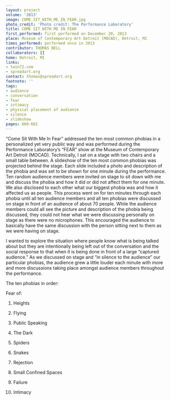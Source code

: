 ```yaml
---
layout: project
volume: '2013'
image: COME_SIT_WITH_ME_IN_FEAR.jpg
photo_credit: 'Photo credit: The Performance Laboratory'
title: COME SIT WITH ME IN FEAR
first_performed: first performed on December 20, 2013
place: Museum of Contemporary Art Detroit (MOCAD), Detroit, MI
times_performed: performed once in 2013
contributor: THOMAS BELL
collaborators: []
home: Detroit, MI
links:
- twin72.com
- spreadart.org
contact: thomas@spreadart.org
footnote: ''
tags:
- audience
- conversation
- fear
- intimacy
- physical placement of audience
- silence
- slideshow
pages: 660-661
---
```


“Come Sit With Me In Fear” addressed the ten most common phobias in a personalized yet very public way and was performed during the Performance Laboratory’s “FEAR” show at the Museum of Contemporary Art Detroit (MOCAD). Technically, I sat on a stage with two chairs and a small table between. A slideshow of the ten most common phobias was projected behind the stage. Each slide included a photo and description of the phobia and was set to be shown for one minute during the performance. Ten random audience members were invited on stage to sit down with me and discuss the phobia and how it did or did not affect them for one minute. We also disclosed to each other what our biggest phobia was and how it affected us as people. This process went on for ten minutes through each phobia until all ten audience members and all ten phobias were discussed on stage in front of an audience of about 70 people. While the audience members could all see the picture and description of the phobia being discussed, they could not hear what we were discussing personally on stage as there were no microphones. This encouraged the audience to basically have the same discussion with the person sitting next to them as we were having on stage.

I wanted to explore the situation where people know what is being talked about but they are intentionally being left out of the conversation and the social response to that when it is being done in front of a large “captured audience.” As we discussed on stage and “in silence to the audience” our particular phobias, the audience grew a little louder each minute with more and more discussions taking place amongst audience members throughout the performance.

The ten phobias in order:

Fear of:

1) Heights

2) Flying

3) Public Speaking

4) The Dark

5) Spiders

6) Snakes

7) Rejection

8) Small Confined Spaces

9) Failure

10) Intimacy
